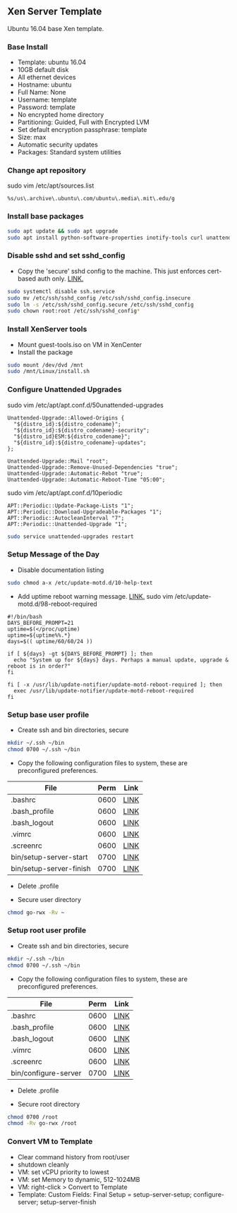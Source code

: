 Xen Server Template
-------------------
Ubuntu 16.04 base Xen template.

### Base Install
* Template: ubuntu 16.04
* 10GB default disk
* All ethernet devices
* Hostname: ubuntu
* Full Name: None
* Username: template
* Password: template
* No encrypted home directory
* Partitioning: Guided, Full with Encrypted LVM
* Set default encryption passphrase: template
* Size: max
* Automatic security updates
* Packages: Standard system utilities

### Change apt repository
sudo vim /etc/apt/sources.list
```vim
%s/us\.archive\.ubuntu\.com/ubuntu\.media\.mit\.edu/g
```

### Install base packages
```bash
sudo apt update && sudo apt upgrade
sudo apt install python-software-properties inotify-tools curl unattended-upgrades sysstat  nmon screen ssh
```

### Disable sshd and set sshd_config
* Copy the 'secure' sshd config to the machine. This just enforces cert-based auth only. [LINK.](https://raw.githubusercontent.com/r-pufky/docs/master/xen/etc/ssh/sshd_config.secure)
```bash
sudo systemctl disable ssh.service
sudo mv /etc/ssh/sshd_config /etc/ssh/sshd_config.insecure
sudo ln -s /etc/ssh/sshd_config.secure /etc/ssh/sshd_config
sudo chown root:root /etc/ssh/sshd_config*
```

### Install XenServer tools
* Mount guest-tools.iso on VM in XenCenter
* Install the package
```bash
sudo mount /dev/dvd /mnt
sudo /mnt/Linux/install.sh
```

### Configure Unattended Upgrades
sudo vim /etc/apt/apt.conf.d/50unattended-upgrades
```vim
Unattended-Upgrade::Allowed-Origins {
  "${distro_id}:${distro_codename}";
  "${distro_id}:${distro_codename}-security";
  "${distro_id}ESM:${distro_codename}";
  "${distro_id}:${distro_codename}-updates";
};

Unattended-Upgrade::Mail "root";
Unattended-Upgrade::Remove-Unused-Dependencies "true";
Unattended-Upgrade::Automatic-Rebot "true";
Unattended-Upgrade::Automatic-Reboot-Time "05:00";
```

sudo vim /etc/apt/apt.conf.d/10periodic
```vim
APT::Periodic::Update-Package-Lists "1";
APT::Periodic::Download-Upgradeable-Packages "1";
APT::Periodic::AutocleanInterval "7";
APT::Periodic::Unattended-Upgrade "1";
```

```bash
sudo service unattended-upgrades restart
```

### Setup Message of the Day
* Disable documentation listing
```bash
sudo chmod a-x /etc/update-motd.d/10-help-text
```

* Add uptime reboot warning message. [LINK.](https://raw.githubusercontent.com/r-pufky/docs/master/xen/etc/update-motd.d/98-reboot-required)
sudo vim /etc/update-motd.d/98-reboot-required
```vim
#!/bin/bash
DAYS_BEFORE_PROMPT=21
uptime=$(</proc/uptime)
uptime=${uptime%%.*}
days=$(( uptime/60/60/24 ))

if [ ${days} -gt ${DAYS_BEFORE_PROMPT} ]; then
  echo "System up for ${days} days. Perhaps a manual update, upgrade & reboot is in order?"
fi

fi [ -x /usr/lib/update-notifier/update-motd-reboot-required ]; then
  exec /usr/lib/update-notifier/update-motd-reboot-required
fi
```

### Setup base user profile
* Create ssh and bin directories, secure
```bash
mkdir ~/.ssh ~/bin
chmod 0700 ~/.ssh ~/bin
```

* Copy the following configuration files to system, these are
  preconfigured preferences.

| File                    | Perm | Link                    |
|-------------------------|------|-------------------------|
| .bashrc                 | 0600 | [LINK](https://raw.githubusercontent.com/r-pufky/docs/master/xen/home/.bashrc) |
| .bash_profile           | 0600 | [LINK](https://raw.githubusercontent.com/r-pufky/docs/master/xen/home/.bash_profile) |
| .bash_logout            | 0600 | [LINK](https://raw.githubusercontent.com/r-pufky/docs/master/xen/home/.bash_logout) |
| .vimrc                  | 0600 | [LINK](https://raw.githubusercontent.com/r-pufky/docs/master/xen/home/.vimrc) |
| .screenrc               | 0600 | [LINK](https://raw.githubusercontent.com/r-pufky/docs/master/xen/home/.screenrc) |
| bin/setup-server-start  | 0700 | [LINK](https://raw.githubusercontent.com/r-pufky/docs/master/xen/home/bin/setup-server-start) |
| bin/setup-server-finish | 0700 | [LINK](https://raw.githubusercontent.com/r-pufky/docs/master/xen/home/bin/setup-server-finish) |

* Delete .profile

* Secure user directory
```bash
chmod go-rwx -Rv ~
```

### Setup root user profile
* Create ssh and bin directories, secure
```bash
mkdir ~/.ssh ~/bin
chmod 0700 ~/.ssh ~/bin
```

* Copy the following configuration files to system, these are
  preconfigured preferences.

| File                 | Perm | Link                    |
|----------------------|------|-------------------------|
| .bashrc              | 0600 | [LINK](https://raw.githubusercontent.com/r-pufky/docs/master/xen/root/.bashrc) |
| .bash_profile        | 0600 | [LINK](https://raw.githubusercontent.com/r-pufky/docs/master/xen/root/.bash_profile) |
| .bash_logout         | 0600 | [LINK](https://raw.githubusercontent.com/r-pufky/docs/master/xen/root/.bash_logout) |
| .vimrc               | 0600 | [LINK](https://raw.githubusercontent.com/r-pufky/docs/master/xen/root/.vimrc) |
| .screenrc            | 0600 | [LINK](https://raw.githubusercontent.com/r-pufky/docs/master/xen/root/.screenrc) |
| bin/configure-server | 0700 | [LINK](https://raw.githubusercontent.com/r-pufky/docs/master/xen/root/bin/configure-server) |

* Delete .profile

* Secure root directory
```bash
chmod 0700 /root
chmod -Rv go-rwx /root
```

### Convert VM to Template
* Clear command history from root/user
* shutdown cleanly
* VM: set vCPU priority to lowest
* VM: set Memory to dynamic, 512-1024MB
* VM: right-click > Convert to Template
* Template: Custom Fields: Final Setup = setup-server-setup; configure-server; setup-server-finish
